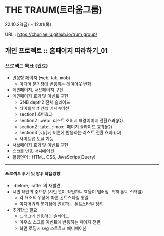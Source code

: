 # THE TRAUM(트라움그룹)
22.10.28(금) ~ 12.01(목)

URL : https://chunjaeilu.github.io/trum_group/
## 개인 프로젝트 :: 홈페이지 따라하기_01

### 프로젝트 목표 (완료)
- 반응형 페이지 (web, tab, mob)
  - 미디어 분기점에 반응하는 레이아웃 변화
- 메인페이지, 서브페이지 구현
- 메인페이지 효과 및 이벤트 구현
  - GNB depth2 전체 슬라이드
  - 타이틀배너 반복 애니메이션
  - section1 호버효과
  - section2 ::web:: 리스트 호버시 배경이미지 전환효과(jQ)
  - section2 ::tab::, ::mob:: 페이지 슬라이드 효과(jQ)
  - section3 [<]/[>] 버튼에 반응하는 리스트 전환 효과 (jQ)
  - 사이트맵 토글 기능
 - 서브페이지 효과 및 이벤트 구현
  - 스크롤 반응 애니메이션
- 활용언어 : HTML, CSS, JavaScript(jQuery)

---
#### 프로젝트 후기 및 향후 학습방향
- ::before, ::after 의 재발견
- 시안 작업의 중요성 (시안 없이 작업하니 효율이 떨어짐. 특히 폰트 스타일)
  - 각 요소의 위상에 따른 폰트스타일 통일
  - 미디어쿼리 분기점에 반응하는 폰트스타일 정리
- 추가학습 필요
  - 드래그에 반응하는 슬라이드
  - 마우스 스크롤 이벤트에 반응하는 페이지 전환
  - 화면 로딩시 svg 스트로크 애니메이션
